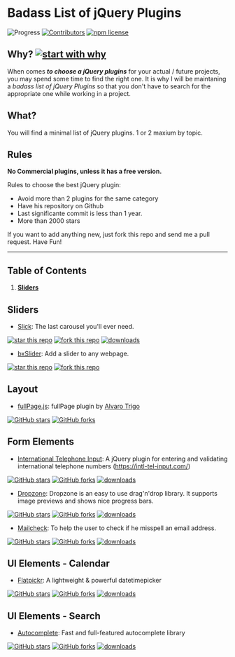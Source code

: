 # Badass List of jQuery Plugins

![Progress](http://progressed.io/bar/5?title=completed) [![Contributors](https://img.shields.io/github/contributors/thedaviddias/Badass-List-of-jQuery-Plugins.svg)](https://github.com/thedaviddias/Badass-List-of-jQuery-Plugins/graphs/contributors) [![npm license](https://img.shields.io/npm/l/awesome-badges.svg)](https://www.npmjs.org/package/awesome-badges)

## Why? [![start with why](https://img.shields.io/badge/start%20with-why%3F-brightgreen.svg?style=flat)](http://www.ted.com/talks/simon_sinek_how_great_leaders_inspire_action)

When comes ***to choose a jQuery plugins*** for your actual / future projects, you may spend some time to find the right one. It is why I will be maintaning a *badass list of jQuery Plugins* so that you don't have to search for the appropriate one while working in a project.

## What?

You will find a minimal list of jQuery plugins. 1 or 2 maxium by topic.

## Rules

**No Commercial plugins, unless it has a free version.**

Rules to choose the best jQuery plugin:

* Avoid more than 2 plugins for the same category
* Have his repository on Github
* Last significante commit is less than 1 year.
* More than 2000 stars

If you want to add anything new, just fork this repo and send me a pull request. Have Fun!

---
## Table of Contents
1. **[Sliders](#sliders)**


## Sliders

* [Slick](https://github.com/kenwheeler/slick): The last carousel you'll ever need.

>
[![star this repo](http://githubbadges.com/star.svg?user=kenwheeler&repo=slick&style=flat)](https://github.com/kenwheeler/slick)
[![fork this repo](http://githubbadges.com/fork.svg?user=kenwheeler&repo=slick&style=flat)](https://github.com/kenwheeler/slick/fork)
[![downloads](https://img.shields.io/npm/dm/slick.svg)](https://npmjs.org/package/slick)

* [bxSlider](https://github.com/stevenwanderski/bxslider-4): Add a slider to any webpage.

>
[![star this repo](https://img.shields.io/github/stars/stevenwanderski/bxslider-4.svg)](https://github.com/stevenwanderski/bxslider-4/stargazers)
[![fork this repo](https://img.shields.io/github/forks/stevenwanderski/bxslider-4.svg)](https://github.com/stevenwanderski/bxslider-4/network)

## Layout

* [fullPage.js](https://github.com/alvarotrigo/fullPage.js): fullPage plugin by [Alvaro Trigo](https://github.com/alvarotrigo)

>
[![GitHub stars](https://img.shields.io/github/stars/alvarotrigo/fullPage.js.svg)](https://github.com/alvarotrigo/fullPage.js/stargazers)
[![GitHub forks](https://img.shields.io/github/forks/alvarotrigo/fullPage.js.svg)](https://github.com/alvarotrigo/fullPage.js/network)

## Form Elements

* [International Telephone Input](https://github.com/jackocnr/intl-tel-input): A jQuery plugin for entering and validating international telephone numbers (https://intl-tel-input.com/)

> 
[![GitHub stars](https://img.shields.io/github/stars/jackocnr/intl-tel-input.svg?style=social&label=Star)](https://github.com/jackocnr/intl-tel-input)
[![GitHub forks](https://img.shields.io/github/forks/jackocnr/intl-tel-input.svg?style=social&label=Fork)](https://github.com/jackocnr/intl-tel-input)
[![downloads](https://img.shields.io/npm/dm/intl-tel-input.svg)](https://npmjs.org/package/intl-tel-input)

* [Dropzone](https://github.com/enyo/dropzone): Dropzone is an easy to use drag'n'drop library. It supports image previews and shows nice progress bars.

> 
[![GitHub stars](https://img.shields.io/github/stars/enyo/dropzone.svg?style=social&label=Star)](https://github.com/enyo/dropzone)
[![GitHub forks](https://img.shields.io/github/forks/enyo/dropzone.svg?style=social&label=Fork)](https://github.com/enyo/dropzone)
[![downloads](https://img.shields.io/npm/dm/dropzone.svg)](https://npmjs.org/package/dropzone)

* [Mailcheck](https://github.com/mailcheck/mailcheck): To help the user to check if he misspell an email address.

> 
[![GitHub stars](https://img.shields.io/github/stars/mailcheck/mailcheck.svg?style=social&label=Star)](https://github.com/mailcheck/mailcheck)
[![GitHub forks](https://img.shields.io/github/forks/mailcheck/mailcheck.svg?style=social&label=Fork)](https://github.com/mailcheck/mailcheck)
[![downloads](https://img.shields.io/npm/dm/mailcheck.svg)](https://npmjs.org/package/mailcheck)

## UI Elements - Calendar

* [Flatpickr](https://github.com/chmln/flatpickr): A lightweight & powerful datetimepicker

> 
[![GitHub stars](https://img.shields.io/github/stars/chmln/flatpickr.svg?style=social&label=Star)](https://github.com/algolia/mailcheck)
[![GitHub forks](https://img.shields.io/github/forks/chmln/flatpickr.svg?style=social&label=Fork)](https://github.com/chmln/autocomplete.js)
[![downloads](https://img.shields.io/npm/dm/flatpickr.svg)](https://npmjs.org/package/flatpickr)

## UI Elements - Search

* [Autocomplete](https://github.com/algolia/autocomplete.js): Fast and full-featured autocomplete library

> 
[![GitHub stars](https://img.shields.io/github/stars/algolia/autocomplete.js.svg?style=social&label=Star)](https://github.com/algolia/mailcheck)
[![GitHub forks](https://img.shields.io/github/forks/algolia/autocomplete.js.svg?style=social&label=Fork)](https://github.com/algolia/autocomplete.js)
[![downloads](https://img.shields.io/npm/dm/autocomplete.js.svg)](https://npmjs.org/package/autocomplete.js)
